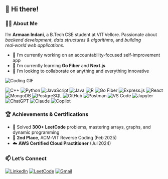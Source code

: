 ## 👋 Hi there!

### 👨‍💻 About Me

I’m **Armaan Indani**, a B.Tech CSE student at VIT Vellore. Passionate about _backend development_, _data structures & algorithms_, and _building real‑world web applications_.

- 🔭 I’m currently working on an accountability-focused self-improvement app
- 🌱 I’m currently learning **Go Fiber** and **Next.js**
- 👯 I’m looking to collaborate on anything and everything innovative

![Coding GIF](https://media.giphy.com/media/qgQUggAC3Pfv687qPC/giphy.gif)

![C++](https://img.shields.io/badge/C%2B%2B-00599C?style=for-the-badge&logo=c%2B%2B&logoColor=white) ![Python](https://img.shields.io/badge/Python-3776AB?style=for-the-badge&logo=python&logoColor=white) ![JavaScript](https://img.shields.io/badge/JavaScript-F7DF1E?style=for-the-badge&logo=javascript&logoColor=black) ![Java](https://img.shields.io/badge/Java-007396?style=for-the-badge&logo=java&logoColor=white) ![R](https://img.shields.io/badge/R-276DC3?style=for-the-badge&logo=r&logoColor=white) ![Go Fiber](https://img.shields.io/badge/Go%20Fiber-00ADD8?style=for-the-badge&logo=go&logoColor=white) ![Express.js](https://img.shields.io/badge/Express.js-404D9?style=for-the-badge) ![React](https://img.shields.io/badge/React-20232A?style=for-the-badge&logo=react&logoColor=61DAFB) ![MongoDB](https://img.shields.io/badge/MongoDB-4EA94B?style=for-the-badge&logo=mongodb&logoColor=white) ![PostgreSQL](https://img.shields.io/badge/PostgreSQL-316192?style=for-the-badge&logo=postgresql&logoColor=white) ![GitHub](https://img.shields.io/badge/GitHub-181717?style=for-the-badge&logo=github&logoColor=white) ![Postman](https://img.shields.io/badge/Postman-FF6C37?style=for-the-badge&logo=postman&logoColor=white) ![VS Code](https://img.shields.io/badge/VS%20Code-007ACC?style=for-the-badge&logo=visual-studio-code&logoColor=white) ![Jupyter](https://img.shields.io/badge/Jupyter-F37626?style=for-the-badge&logo=jupyter&logoColor=white) ![ChatGPT](https://img.shields.io/badge/ChatGPT-00A67E?style=for-the-badge&logo=openai&logoColor=white) ![Claude](https://img.shields.io/badge/Claude-000000?style=for-the-badge&logo=anthropic&logoColor=white) ![Copilot](https://img.shields.io/badge/Copilot-000000?style=for-the-badge&logo=github&logoColor=white)

### 🏆 Achievements & Certifications

- 🧠 Solved **300+ LeetCode** problems, mastering arrays, graphs, and dynamic programming
- 🥈 **2nd Place**, ACM‑VIT Reverse Coding (Feb 2025)
- ☁️ **AWS Certified Cloud Practitioner** (Jul 2024)

### 📫 Let’s Connect

[![LinkedIn](https://img.shields.io/badge/LinkedIn-armaan--indani-blue?style=for-the-badge&logo=linkedin)](https://linkedin.com/in/armaan-indani)
[![LeetCode](https://img.shields.io/badge/LeetCode-ArmaanIndani-orange?style=for-the-badge&logo=leetcode)](https://leetcode.com/u/ArmaanIndani/)
[![Gmail](https://img.shields.io/badge/Gmail-indaniarmaan4@gmail.com-red?style=for-the-badge&logo=gmail)](mailto:indaniarmaan4@gmail.com)

